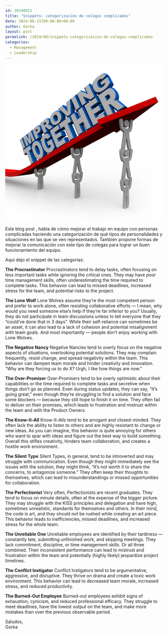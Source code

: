 ```yaml
---
id: 20240821
title: "Snippets: categorización de colegas complicados"
date: 2024-08-21T00:00:00+00:00
author: Gorka
layout: post
permalink: /2024/08/snippets-categorizacion-de-colegas-complicados
categories:
  - Management
  - Leadership
---
```


<img style="margin: auto;" src="/public/img/2024/08/snippets-difficult-colleagues.jpg" alt="Improve together" />

Este blog post [](https://vadimkravcenko.com/shorts/managing-bad-engineers/), habla de cómo mejorar el trabajo en equipo con personas complicadas haciendo una categorización de qué tipos de personalidades y situaciones en las que se ven representados. También propone formas de mejorar la comunicación con este tipo de colegas para lograr un buen funcionamiento del equipo.

Aquí dejo el snippet de las categorias:

**The Procrastinator**
Procrastinators tend to delay tasks, often focusing on less important tasks while ignoring the critical ones. They may have poor time management skills, often underestimating the time required to complete tasks. This behavior can lead to missed deadlines, increased stress for the team, and potential risks to the project.

**The Lone Wolf**
Lone Wolves assume they’re the most competent person and prefer to work alone, often resisting collaborative efforts — I mean, why would you need someone else’s help if they’re far inferior to you? Usually, they do not participate in team discussions unless to tell everyone that they “could’ve done that in 3 days”. While their self-reliance can sometimes be an asset, it can also lead to a lack of cohesion and potential misalignment with team goals. And most importantly — people don’t enjoy working with Lone Wolves.

**The Negative Nancy**
Negative Nancies tend to overly focus on the negative aspects of situations, overlooking potential solutions. They may complain frequently, resist change, and spread negativity within the team. This behavior can dampen team morale and hinder creativity and innovation. “Why are they forcing us to do X? Urgh, I like how things are now.”

**The Over-Promiser**
Over-Promisers tend to be overly optimistic about their capabilities or the time required to complete tasks and secretive when things don’t go as planned. Even during status updates, they can say, “It’s going great,” even though they’re struggling to find a solution and face some blockers — because they still hope to finish it on time. They often fail to deliver on their promises, which leads to frustration and mistrust within the team and with the Product Owners.

**The Know-It-All**
Know-It-Alls tend to be arrogant and closed-minded. They often lack the ability to listen to others and are highly resistant to change or new ideas. As you can imagine, this behavior is quite annoying for others who want to spar with ideas and figure out the best way to build something. Overall this stifles creativity, hinders team collaboration, and creates a hostile work environment.

**The Silent Type**
Silent Types, in general, tend to be introverted and may struggle with communication. Even though they might immediately see the issues with the solution, they might think, “It’s not worth it to share the concerns, to antagonize someone.” They often keep their thoughts to themselves, which can lead to misunderstandings or missed opportunities for collaboration.

**The Perfectionist**
Very often, Perfectionists are recent graduates. They tend to focus on minute details, often at the expense of the bigger picture. They may struggle with the KISS principles and delegation and have high, sometimes unrealistic, standards for themselves and others. In their mind, the code is art, and they should not be rushed while creating an art piece. This behavior leads to inefficiencies, missed deadlines, and increased stress for the whole team.

**The Unreliable One**
Unreliable employees are identified by their tardiness — constantly late, submitting unfinished work, and skipping meetings. They lack commitment, discipline, or time management skills. Or all three combined. Their inconsistent performance can lead to mistrust and frustration within the team and potentially (highly likely) jeopardize project timelines.

**The Conflict Instigator**
Conflict Instigators tend to be argumentative, aggressive, and disruptive. They thrive on drama and create a toxic work environment. This behavior can lead to decreased team morale, increased stress, and reduced productivity.

**The Burned-Out Employee**
Burned-out employees exhibit signs of exhaustion, cynicism, and reduced professional efficacy. They struggle to meet deadlines, have the lowest output on the team, and make more mistakes than over the previous observable period.


Saludos,<br />
Gorka
